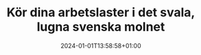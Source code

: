 ---
ai: true
title: "Kör dina arbetslaster i det svala, lugna svenska molnet"
intro: "Vi hanterar Kubernetes-kontrollplanet; du fokuserar på att bygga och skala. Driftsätt containrar på några minuter med inbyggd säkerhet, övervakning och svenskt dataskydd."
language: "sv"
date: 2024-01-01T13:58:58+01:00
draft: false
layout: "containers"
---